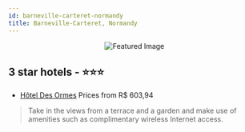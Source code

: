 ```yaml
---
id: barneville-carteret-normandy
title: Barneville-Carteret, Normandy
---
```


<center><img src="https://i.travelapi.com/hotels/9000000/8030000/8025600/8025532/16b4ea12_z.jpg" alt="Featured Image" /></center>


##  3 star hotels - ⭐️⭐️⭐️

-    [Hôtel Des Ormes](https://us.hurb.com/hotels/barneville-carteret/hotel-des-ormes-JNP-JP349671?cmp=18055) Prices from R$ 603,94
   > Take in the views from a terrace and a garden and make use of amenities such as complimentary wireless Internet access.

